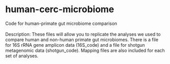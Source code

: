 # human-cerc-microbiome
Code for human-primate gut microbiome comparison\
\
Description: These files will allow you to replicate the analyses we used to compare human and non-human primate gut microbiomes. There is a file for 16S rRNA gene amplicon data (16S_code) and a file for shotgun metagenomic data (shotgun_code). Mapping files are also included for each set of analyses.

